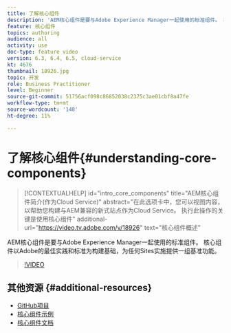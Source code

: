 ```yaml
---
title: 了解核心组件
description: 'AEM核心组件是要与Adobe Experience Manager一起使用的标准组件。 核心组件以Adobe的最佳实践和标准为构建基础，为任何Sites实施提供一组基准功能。 '
feature: 核心组件
topics: authoring
audience: all
activity: use
doc-type: feature video
version: 6.3, 6.4, 6.5, cloud-service
kt: 4676
thumbnail: 18926.jpg
topic: 开发
role: Business Practitioner
level: Beginner
source-git-commit: 51756acf098c86852038c2375c3ae01cbf8a47fe
workflow-type: tm+mt
source-wordcount: '148'
ht-degree: 11%

---
```



# 了解核心组件{#understanding-core-components}

>[!CONTEXTUALHELP]
>id="intro_core_components"
>title="AEM核心组件简介(作为Cloud Service)"
>abstract="在此选项卡中，您可以视图内容，以帮助您构建与AEM兼容的新式站点作为Cloud Service。 执行此操作的关键是使用核心组件"
>additional-url="https://video.tv.adobe.com/v/18926" text="核心组件概述"

AEM核心组件是要与Adobe Experience Manager一起使用的标准组件。 核心组件以Adobe的最佳实践和标准为构建基础，为任何Sites实施提供一组基准功能。

>[!VIDEO](https://video.tv.adobe.com/v/18926/?quality=12&learn=on)

## 其他资源 {#additional-resources}

* [GitHub项目](https://github.com/adobe/aem-core-wcm-components)
* [核心组件示例](https://www.aemcomponents.dev/)
* [核心组件文档](https://docs.adobe.com/content/help/zh-Hans/experience-manager-core-components/using/introduction.html)
